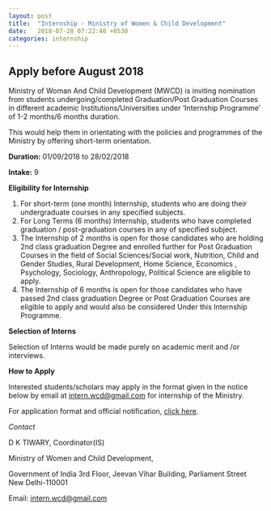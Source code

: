 ```yaml
---
layout: post
title:  "Internship - Ministry of Women & Child Development"
date:   2018-07-28 07:22:40 +0530
categories: internship
---
```


## Apply before August 2018

Ministry of Woman And Child Development (MWCD) is inviting nomination from students
undergoing/completed Graduation/Post Graduation Courses in different academic
Institutions/Universities under ‘Internship Programme’ of 1-2 months/6 months duration.

This would help them in orientating with the policies and programmes of the Ministry by offering short-term orientation.


__Duration:__ 01/09/2018 to 28/02/2018


__Intake:__   9


__Eligibility for Internship__
1. For short-term (one month) Internship, students who are doing their undergraduate courses in any specified subjects.
2. For Long Terms (6 months) Internship, students who have completed graduation / post-graduation courses in any of specified subject.
3. The Internship of 2 months is open for those candidates who are holding 2nd class graduation Degree and enrolled further for Post Graduation Courses in the field of Social Sciences/Social work, Nutrition, Child and Gender Studies, Rural Development, Home Science, Economics , Psychology, Sociology, Anthropology, Political Science are eligible to apply.
4. The Internship of 6 months is open for those candidates who have passed 2nd class graduation Degree or Post Graduation Courses are eligible to apply and would also be considered Under this Internship Programme.


__Selection of Interns__

Selection of Interns would be made purely on academic merit and /or interviews.

__How to Apply__

Interested students/scholars may apply in the format given in the notice below by email at intern.wcd@gmail.com for internship of the Ministry.


For application format and official notification, [click here](http://www.wcd.nic.in/sites/default/files/asdvt%20notce%20n%20application%20form%20with%20details%206%20months.pdf).



*Contact*



D K TIWARY, Coordinator(IS)


Ministry of Women and Child Development,

Government of India
3rd Floor, Jeevan Vihar Building, Parliament Street
New Delhi-110001


Email: intern.wcd@gmail.com
